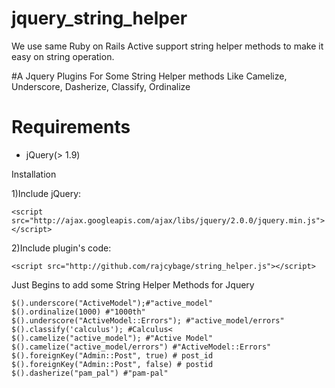 # jquery_string_helper

We use same Ruby on Rails Active support string helper methods to make it easy on string operation.

#A Jquery Plugins For Some String Helper methods Like Camelize, Underscore, Dasherize, Classify, Ordinalize 



<h1>Requirements</h1>
<ul>
  <li>jQuery(> 1.9)</li>
</ul>

Installation


1)Include jQuery:

    <script src="http://ajax.googleapis.com/ajax/libs/jquery/2.0.0/jquery.min.js"></script>


2)Include plugin's code:

    <script src="http://github.com/rajcybage/string_helper.js"></script>


Just Begins to add some String Helper Methods for Jquery


    $().underscore("ActiveModel");#"active_model"  
    $().ordinalize(1000) #"1000th"
    $().underscore("ActiveModel::Errors"); #"active_model/errors"
    $().classify('calculus'); #Calculus<
    $().camelize("active_model"); #"Active Model"
    $().camelize("active_model/errors") #"ActiveModel::Errors"
    $().foreignKey("Admin::Post", true) # post_id
    $().foreignKey("Admin::Post", false) # postid
    $().dasherize("pam_pal") #"pam-pal"
